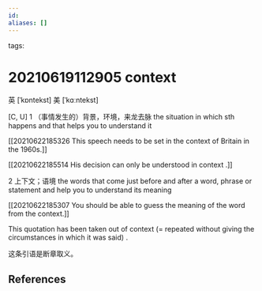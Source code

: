 ```yaml
---
id: 
aliases: []
---
```

tags: 

# 20210619112905 context

英 [ˈkɒntekst]   美 [ˈkɑːntekst]  

[C, U]
1
（事情发生的）背景，环境，来龙去脉
the situation in which sth happens and that helps you to understand it

[[20210622185326 This speech needs to be set in the context of Britain in the 1960s.]]



[[20210622185514 His decision can only be understood in context .]]



2
上下文；语境
the words that come just before and after a word, phrase or statement and help you to understand its meaning

[[20210622185307 You should be able to guess the meaning of the word from the context.]]



This quotation has been taken out of context (= repeated without giving the circumstances in which it was said) .

这条引语是断章取义。

## References

